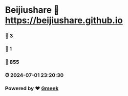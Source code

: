 # Beijiushare :link: https://beijiushare.github.io 
### :page_facing_up: [3](https://beijiushare.github.io/tag.html) 
### :speech_balloon: 1 
### :hibiscus: 855 
### :alarm_clock: 2024-07-01 23:20:30 
### Powered by :heart: [Gmeek](https://github.com/Meekdai/Gmeek)
